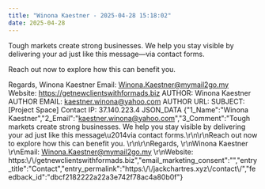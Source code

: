```yaml
---
title: "Winona Kaestner - 2025-04-28 15:18:02"
date: 2025-04-28
---
```


Tough markets create strong businesses. We help you stay visible by delivering your ad just like this message—via contact forms.

Reach out now to explore how this can benefit you.

Regards, Winona Kaestner Email: Winona.Kaestner@mymail2go.my Website: https://getnewclientswithformads.biz <!--more--> AUTHOR: Winona Kaestner AUTHOR EMAIL: kaestner.winona@yahoo.com AUTHOR URL: SUBJECT: \[Project Space\] Contact IP: 37.140.223.4 JSON\_DATA {"1\_Name":"Winona Kaestner","2\_Email":"kaestner.winona@yahoo.com","3\_Comment":"Tough markets create strong businesses. We help you stay visible by delivering your ad just like this message\\u2014via contact forms.\\r\\n\\r\\nReach out now to explore how this can benefit you. \\r\\n\\r\\nRegards, \\r\\nWinona Kaestner \\r\\nEmail: Winona.Kaestner@mymail2go.my \\r\\nWebsite: https:\\/\\/getnewclientswithformads.biz","email\_marketing\_consent":"","entry\_title":"Contact","entry\_permalink":"https:\\/\\/jackchartres.xyz\\/contact\\/","feedback\_id":"dbcf2182222a22a3e742f78ac4a80b0f"}
